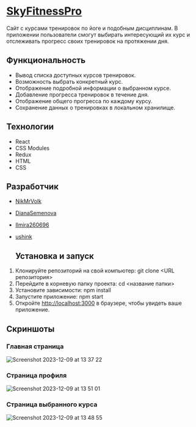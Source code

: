 # [SkyFitnessPro](https://euphonious-puffpuff-a8e2ac.netlify.app/)

Сайт с курсами тренировок по йоге и подобным дисциплинам. В приложении пользователи смогут выбирать интересующий их курс и отслеживать прогресс своих тренировок на протяжении дня.

## Функциональность

* Вывод списка доступных курсов тренировок.
* Возможность выбрать конкретный курс.
* Отображение подробной информации о выбранном курсе.
* Добавление прогресса тренировок в течение дня.
* Отображение общего прогресса по каждому курсу.
* Сохранение данных о тренировках в локальном хранилище.

## Технологии

* React
* CSS Modules
* Redux
* HTML
* CSS

## Разработчик

* [NikMrVolk](https://github.com/NikMrVolk)
* [DianaSemenova](https://github.com/DianaSemenova)
* [Ilmira260696](https://github.com/Ilmira260696)
* [ushink](https://github.com/ushink)

  ## Установка и запуск

1. Клонируйте репозиторий на свой компьютер:
git clone <URL репозитория>
2. Перейдите в корневую папку проекта:
cd <название папки>
3. Установите зависимости:
npm install
4. Запустите приложение:
npm start
5. Откройте [http://localhost:3000](http://localhost:3000) в браузере, чтобы увидеть ваше приложение.

## Скриншоты

### Главная страница
![Screenshot 2023-12-09 at 13 37 22](https://github.com/NikMrVolk/SkyFitnessPro/assets/98909861/d790773e-0772-48e6-a683-2a02b16c49cb)

### Страница профиля
![Screenshot 2023-12-09 at 13 51 01](https://github.com/NikMrVolk/SkyFitnessPro/assets/98909861/75246e36-faf9-4e6b-a747-1f38f47e45ec)

### Страница выбранного курса
![Screenshot 2023-12-09 at 13 48 55](https://github.com/NikMrVolk/SkyFitnessPro/assets/98909861/b29e61f8-4393-4917-b183-d8b4ecacc169)
